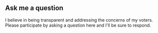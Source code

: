 ## Ask me a question

I believe in being transparent and addressing the concerns of my voters. Please participate by asking a question here and I'll be sure to respond.